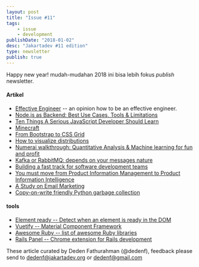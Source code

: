 ```yaml
---
layout: post
title: "Issue #11"
tags:
    - issue
    - development
publishDate: "2018-01-02"
desc: "Jakartadev #11 edition"
type: newsletter
publish: true
---
```


Happy new year! mudah-mudahan 2018 ini bisa lebih fokus _publish_ newsletter.

#### Artikel
- [Effective Engineer](https://gist.github.com/rondy/af1dee1d28c02e9a225ae55da2674a6f) -- an opinion how to be an effective engineer.
- [Node.js as Backend: Best Use Cases, Tools & Limitations](https://medium.com/dailyjs/node-js-as-backend-best-use-cases-tools-limitations-9c65165a5bac?utm_source=jakartadev&utm_medium=newsletter)
- [Ten Things A Serious JavaScript Developer Should Learn](https://benmccormick.org/2017/07/19/ten-things-javascript/?utm_source=jakartadev&utm_medium=newsletter)
- [Minecraft](https://www.alicemaz.com/writing/minecraft.html?utm_source=jakartadev&utm_medium=newsletter)
- [From Bootstrap to CSS Grid](https://open.nytimes.com/bootstrap-to-css-grid-87b3f5f830e4?pagewanted=all&utm_source=jakartadev&utm_medium=newsletter)
- [How to visualize distributions](https://towardsdatascience.com/how-to-visualize-distributions-2cf2243c7b8e?utm_source=jakartadev&utm_medium=newsletter)
- [Numerai walkthrough: Quantitative Analysis & Machine learning for fun and profit](https://hackernoon.com/numerai-walkthrough-quantitative-analysis-machine-learning-for-fun-and-profit-3dcdccabd920?utm_source=jakartadev&utm_medium=newsletter)
- [Kafka or RabbitMQ: depends on your messages nature](https://medium.com/dekses/kafka-or-rabbitmq-depends-on-your-messages-nature-e22ca89918e2?utm_source=jakartadev&utm_medium=newsletter)
- [Building a fast track for software development teams](https://www.linkedin.com/pulse/building-fast-track-software-development-teams-yves-junqueira/?utm_source=jakartadev&utm_medium=newsletter)
- [You must move from Product Information Management to Product Information Intelligence](https://www.linkedin.com/pulse/you-must-move-from-product-information-management-jimmy-ekb%C3%A4ck/?utm_source=jakartadev&utm_medium=newsletter)
- [A Study on Email Marketing](https://www.linkedin.com/pulse/study-email-marketing-stephanie-seputra/?utm_source=jakartadev&utm_medium=newsletter)
- [Copy-on-write friendly Python garbage collection](https://engineering.instagram.com/copy-on-write-friendly-python-garbage-collection-ad6ed5233ddf?utm_source=jakartadev&utm_medium=newsletter)

#### tools
- [Element ready -- Detect when an element is ready in the DOM](https://github.com/sindresorhus/element-ready?utm_source=jakartadev&utm_medium=newsletter)
- [Vuetify -- Material Component Framework](https://vuetifyjs.com/?utm_source=jakartadev&utm_medium=newsletter)
- [Awesome Ruby -- list of awesome Ruby libraries](http://awesome-ruby.com/?utm_source=jakartadev&utm_medium=newsletter)
- [Rails Panel -- Chrome extension for Rails development](https://github.com/dejan/rails_panel?utm_source=jakartadev&utm_medium=newsletter)


These article curated by Deden Fathurahman (@dedenf), feedback please send to dedenf@jakartadev.org or dedenf@gmail.com 
